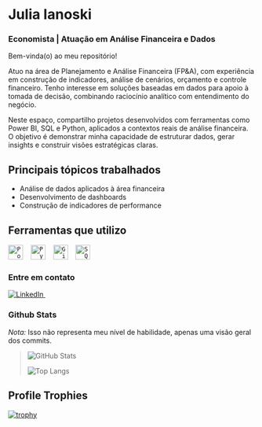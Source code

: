 # Julia Ianoski

### Economista | Atuação em Análise Financeira e Dados

Bem-vinda(o) ao meu repositório!

Atuo na área de Planejamento e Análise Financeira (FP&A), com experiência em construção de indicadores, análise de cenários, orçamento e controle financeiro. Tenho interesse em soluções baseadas em dados para apoio à tomada de decisão, combinando raciocínio analítico com entendimento do negócio.

Neste espaço, compartilho projetos desenvolvidos com ferramentas como Power BI, SQL e Python, aplicados a contextos reais de análise financeira. O objetivo é demonstrar minha capacidade de estruturar dados, gerar insights e construir visões estratégicas claras.

## Principais tópicos trabalhados

- Análise de dados aplicados à área financeira
- Desenvolvimento de dashboards
- Construção de indicadores de performance

## Ferramentas que utilizo

<p align="left">
  <code><img height="30" src="https://github.com/microsoft/PowerBI-Icons/blob/main/PNG/Power-BI.png?raw=true" alt="Power BI"></code>
  &nbsp;&nbsp;
  <code><img height="30" src="https://github.com/JuliaIanoski/TESTE/blob/main/python.jpg?raw=true" alt="Python"></code>
  &nbsp;&nbsp;
  <code><img height="30" src="https://github.com/JuliaIanoski/TESTE/blob/main/git.png?raw=true" alt="Git"></code>
  &nbsp;&nbsp;
  <code><img height="30" src="https://github.com/JuliaIanoski/TESTE/blob/main/sql.png?raw=true" alt="SQL"></code>
</p>

### Entre em contato

  <a href="https://www.linkedin.com/in/juliaianoski/">
    <img src="https://img.shields.io/badge/linkedin-%230077B5.svg?&style=for-the-badge&logo=linkedin&logoColor=white" alt="LinkedIn" />
  </a>&nbsp;




  ### <summary><b>Github Stats</b></summary>
  
<i> Nota:</i>  Isso não representa meu nível de habilidade, apenas uma visão geral dos commits.

> ![GitHub Stats](https://github-readme-stats.vercel.app/api?username=JuliaIanoski&show_icons=true&locale=pt-br&hide_border=true)
>
> ![Top Langs](https://github-readme-stats.vercel.app/api/top-langs/?username=JuliaIanoski&show_icons=true&locale=pt-br&layout=compact&langs_count=7&hide_border=true)


## Profile Trophies

[![trophy](https://github-profile-trophy.vercel.app/?username=JuliaIanoski)](https://github.com/ryo-ma/github-profile-trophy)

